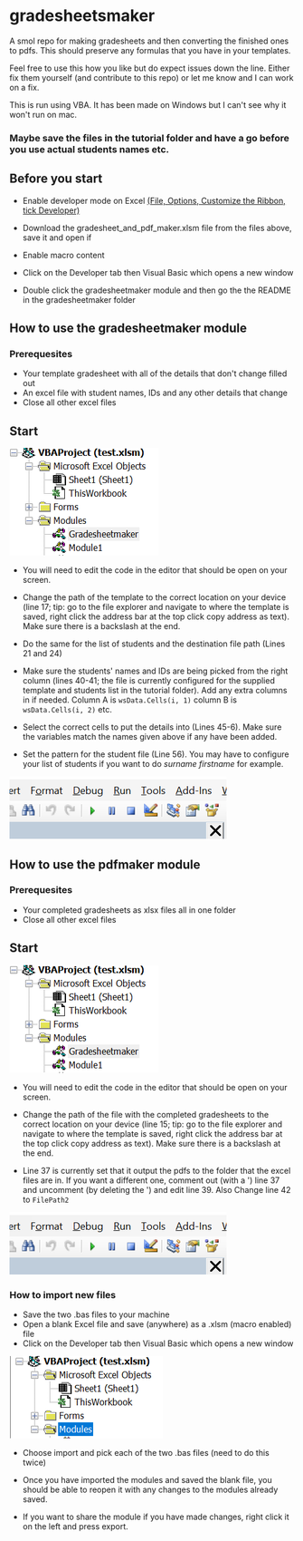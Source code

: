 # gradesheetsmaker
A smol repo for making gradesheets and then converting the finished ones to pdfs. This should preserve any formulas that you have in your templates.

Feel free to use this how you like but do expect issues down the line. Either fix them yourself (and contribute to this repo) or let me know and I can work on a fix.

This is run using VBA. It has been made on Windows but I can't see why it won't run on mac.

### Maybe save the files in the tutorial folder and have a go before you use actual students names etc.

## Before you start

- Enable developer mode on Excel [(File, Options, Customize the Ribbon, tick Developer)](https://support.microsoft.com/en-us/office/show-the-developer-tab-e1192344-5e56-4d45-931b-e5fd9bea2d45)

- Download the gradesheet_and_pdf_maker.xlsm file from the files above, save it and open if
- Enable macro content
- Click on the Developer tab then Visual Basic which opens a new window
- Double click the gradesheetmaker module and then go the the README in the gradesheetmaker folder

## How to use the gradesheetmaker module

### Prerequesites 

- Your template gradesheet with all of the details that don't change filled out
- An excel file with student names, IDs and any other details that change
- Close all other excel files

## Start
![Open the module by double clicking the module name on the right](img/img2.PNG)

- You will need to edit the code in the editor that should be open on your screen.

- Change the path of the template to the correct location on your device (line 17; tip: go to the file explorer and navigate to where the template is saved, right click the address bar at the top click copy address as text). Make sure there is a backslash at the end.

- Do the same for the list of students and the destination file path (Lines 21 and 24)

- Make sure the students' names and IDs are being picked from the right column (lines 40-41; the file is currently configured for the supplied template and students list in the tutorial folder). Add any extra columns in if needed. Column A is `wsData.Cells(i, 1)` column B is `wsData.Cells(i, 2)` etc.

- Select the correct cells to put the details into (Lines 45-6). Make sure the variables match the names given above if any have been added.

- Set the pattern for the student file (Line 56). You may have to configure your list of students if you want to do _surname firstname_ for example.


![Press play or F5 to run](img/img3.PNG)

## How to use the pdfmaker module

### Prerequesites 

- Your completed gradesheets as xlsx files all in one folder
- Close all other excel files

## Start

![Open the module by double clicking the module name on the right](img/img2.PNG)

- You will need to edit the code in the editor that should be open on your screen.

- Change the path of the file with the completed gradesheets to the correct location on your device (line 15; tip: go to the file explorer and navigate to where the template is saved, right click the address bar at the top click copy address as text). Make sure there is a backslash at the end.

- Line 37 is currently set that it output the pdfs to the folder that the excel files are in. If you want a different one, comment out (with a ') line 37 and uncomment (by deleting the ') and edit line 39. Also Change line 42 to `FilePath2`

![Press play or F5 to run](img/img3.PNG)


### How to import new files
- Save the two .bas files to your machine
- Open a blank Excel file and save (anywhere) as a .xlsm (macro enabled) file
- Click on the Developer tab then Visual Basic which opens a new window

 ![Right click the modules folder on the left](img/img1.PNG)

- Choose import and pick each of the two .bas files (need to do this twice)

- Once you have imported the modules and saved the blank file, you should be able to reopen it with any changes to the modules already saved.

- If you want to share the module if you have made changes, right click it on the left and press export. 



